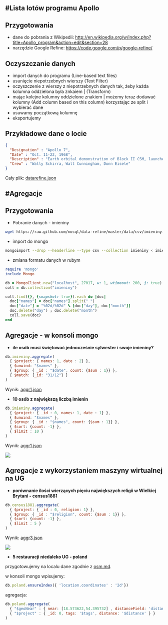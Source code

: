 #Lista lotów programu Apollo
--------------------------------

## Przygotowania
* dane do pobrania z Wikipedii: http://en.wikipedia.org/w/index.php?title=Apollo_program&action=edit&section=28
* narzędzie Google Refine: https://code.google.com/p/google-refine/

## Oczyszczanie danych
* import danych do programu (Line-based text files)
* usunięcie niepotrzebnych wierszy (Text Filter)
* oczyszczenie z wierszy z niepotrzebnych danych tak, żeby każda kolumna oddzielona była znkaiem | (Transform)
* mając kolejne kolumny oddzielone znakiem | możemy teraz dodawać kolumny (Add column based on this column) korzystając ze split i wybierać dane
* usuwamy początkową kolumnę
* eksportujemy

## Przykładowe dane o locie

```json
{
  "Designation" : "Apollo 7",
  "Date" : "Oct. 11-22, 1968",
  "Description" : "Earth orbital demonstration of Block II CSM, launched on Saturn IB. First live television publicly broadcast from a manned mission",
  "Crew" : "Wally Schirra, Walt Cunningham, Donn Eisele"
}
```
Cały plik: [datarefine.json](/data/json/jmartin/datarefine.json)

#Agregacje
--------------------------------

## Przygotowania
* Pobranie danych - imieniny

```sh
wget https://raw.github.com/nosql/data-refine/master/data/csv/imieniny.csv
```

* import do mongo

```sh
mongoimport --drop --headerline --type csv --collection imieniny < imieniny.csv
```

* zmiana formatu danych w rubym

```ruby
require 'mongo'
include Mongo

db = MongoClient.new("localhost", 27017, w: 1, wtimeout: 200, j: true).db("test")
coll = db.collection("imieniny")

coll.find({}, {snapshot: true}).each do |doc|
  doc["names"] = doc["names"].split(" ")
  doc["date"] = "%02d/%02d" % [doc["day"], doc["month"]]
  doc.delete("day") ; doc.delete("month")
  coll.save(doc)
end
```

## Agregacje - w konsoli mongo

* **ile osób musi świętować jednocześnie sylwester i swoje imieniny?**

```js
db.imieniny.aggregate(
  { $project: { names: 1, date : 2} },
  { $unwind: "$names" },
  { $group: { _id : "$date", count: {$sum : 1}} },
  { $match: {_id: "31/12"} }
)
```

Wynik: [aggr1.json](/data/json/jmartin/aggr1.json)

* **10 osób z największą liczbą imienin**

```js
db.imieniny.aggregate(
  { $project: { _id : 0, names: 1, date : 1} },
  { $unwind: "$names" },
  { $group: { _id : "$names", count: {$sum : 1}} },
  { $sort: {count: -1} },
  { $limit : 10 }
)
```

Wynik: [aggr1.json](/data/json/jmartin/aggr2.json)

![](http://chart.apis.google.com/chart?chs=600x350&chg=4,10,1,4&cht=bhg&chd=t:84,64,36,36,32,32,28,28,28,28&chxt=x,y&chxl=1:|Juliana|Izydora|Teodora|Pawla|Leona|Feliksa|Grzegorza|Piotra|Marii|Jana&chxr=0,0,25)

## Agregacje z wykorzystaniem maszyny wirtualnej na UG

* **porównanie ilości wierzących pięciu największych religii w Wielkiej Brytani - census1881**

```js
db.census1881.aggregate(
  { $project: { _id : 0, religion: 1} },
  { $group: { _id : "$religion", count: {$sum : 1}} },
  { $sort: {count: -1} },
  { $limit : 5 }
)
```

Wynik: [aggr3.json](/data/json/jmartin/aggr3.json)

![](http://chart.apis.google.com/chart?chs=450x200&cht=p&chd=t:45.7,17.6,16.2,13.6,6.9&chdl=catholic|methodist|presbyterian|the%20church%20of%20england|baptist&chl=45.7%|17.6%|16.2%|13.6%|6.9%)

* **5 restauracji niedaleko UG - poland**

przygotowujemy na localu dane zgodnie z [osm.md](/docs/osm.md).

w konsoli mongo wpisujemy:

```js
db.poland.ensureIndex({ 'location.coordinates' : '2d'})
```

agregacja:

```js
db.poland.aggregate(
  { "$geoNear" : { near: [18.573622,54.395732] , distanceField: 'distance', limit: 5, query : { 'tags.amenity' : "restaurant" } }},
  { "$project" : { _id: 0, tags: '$tags', distance: '$distance' } }
)
```
